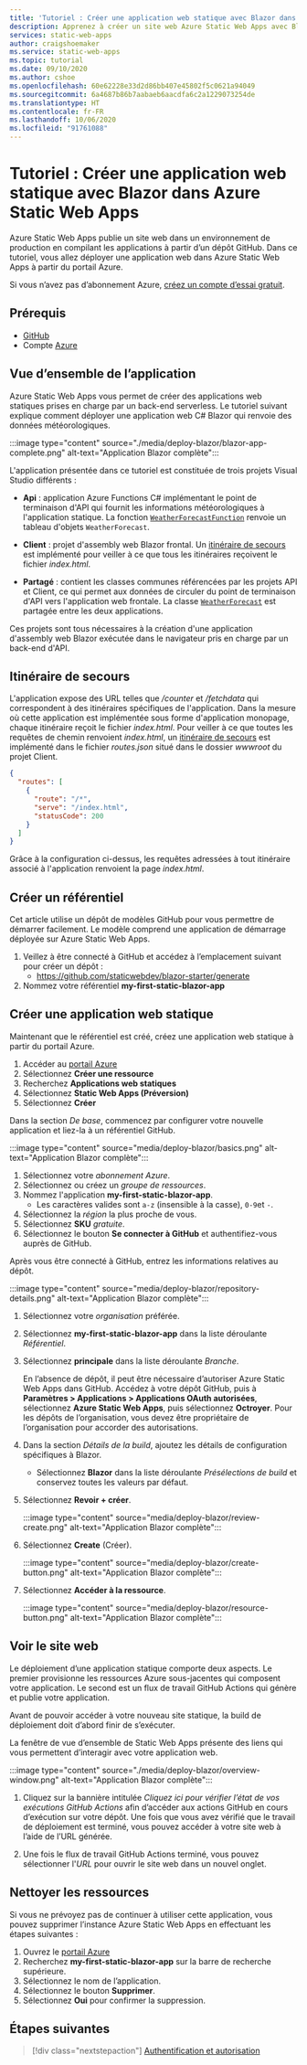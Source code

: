 ```yaml
---
title: 'Tutoriel : Créer une application web statique avec Blazor dans Azure Static Web Apps'
description: Apprenez à créer un site web Azure Static Web Apps avec Blazor.
services: static-web-apps
author: craigshoemaker
ms.service: static-web-apps
ms.topic: tutorial
ms.date: 09/10/2020
ms.author: cshoe
ms.openlocfilehash: 60e62228e33d2d86bb407e45802f5c0621a94049
ms.sourcegitcommit: 6a4687b86b7aabaeb6aacdfa6c2a1229073254de
ms.translationtype: HT
ms.contentlocale: fr-FR
ms.lasthandoff: 10/06/2020
ms.locfileid: "91761088"
---
```

# <a name="tutorial-building-a-static-web-app-with-blazor-in-azure-static-web-apps"></a>Tutoriel : Créer une application web statique avec Blazor dans Azure Static Web Apps

Azure Static Web Apps publie un site web dans un environnement de production en compilant les applications à partir d’un dépôt GitHub. Dans ce tutoriel, vous allez déployer une application web dans Azure Static Web Apps à partir du portail Azure.

Si vous n’avez pas d’abonnement Azure, [créez un compte d’essai gratuit](https://azure.microsoft.com/free).

## <a name="prerequisites"></a>Prérequis

- [GitHub](https://github.com)
- Compte [Azure](https://portal.azure.com)

## <a name="application-overview"></a>Vue d’ensemble de l’application

Azure Static Web Apps vous permet de créer des applications web statiques prises en charge par un back-end serverless. Le tutoriel suivant explique comment déployer une application web C# Blazor qui renvoie des données météorologiques.

:::image type="content" source="./media/deploy-blazor/blazor-app-complete.png" alt-text="Application Blazor complète":::

L'application présentée dans ce tutoriel est constituée de trois projets Visual Studio différents :

- **Api** : application Azure Functions C# implémentant le point de terminaison d'API qui fournit les informations météorologiques à l'application statique. La fonction [`WeatherForecastFunction`](https://github.com/ssdeepak/blazor/blob/main/Api/WeatherForecastFunction.cs) renvoie un tableau d'objets `WeatherForecast`.

- **Client** : projet d'assembly web Blazor frontal. Un [itinéraire de secours](#fallback-route) est implémenté pour veiller à ce que tous les itinéraires reçoivent le fichier _index.html_.

- **Partagé** : contient les classes communes référencées par les projets API et Client, ce qui permet aux données de circuler du point de terminaison d'API vers l'application web frontale. La classe [`WeatherForecast`](https://github.com/staticwebdev/blazor-starter/blob/main/Shared/WeatherForecast.cs) est partagée entre les deux applications.

Ces projets sont tous nécessaires à la création d'une application d'assembly web Blazor exécutée dans le navigateur pris en charge par un back-end d'API.

## <a name="fallback-route"></a>Itinéraire de secours

L'application expose des URL telles que _/counter_ et _/fetchdata_ qui correspondent à des itinéraires spécifiques de l'application. Dans la mesure où cette application est implémentée sous forme d'application monopage, chaque itinéraire reçoit le fichier _index.html_. Pour veiller à ce que toutes les requêtes de chemin renvoient _index.html_, un [itinéraire de secours](./routes.md#fallback-routes) est implémenté dans le fichier _routes.json_ situé dans le dossier _wwwroot_ du projet Client.

```json
{
  "routes": [
    {
      "route": "/*",
      "serve": "/index.html",
      "statusCode": 200
    }
  ]
}
```

Grâce à la configuration ci-dessus, les requêtes adressées à tout itinéraire associé à l'application renvoient la page _index.html_.

## <a name="create-a-repository"></a>Créer un référentiel

Cet article utilise un dépôt de modèles GitHub pour vous permettre de démarrer facilement. Le modèle comprend une application de démarrage déployée sur Azure Static Web Apps.

1. Veillez à être connecté à GitHub et accédez à l’emplacement suivant pour créer un dépôt :
    - https://github.com/staticwebdev/blazor-starter/generate
1. Nommez votre référentiel **my-first-static-blazor-app**

## <a name="create-a-static-web-app"></a>Créer une application web statique

Maintenant que le référentiel est créé, créez une application web statique à partir du portail Azure.

1. Accéder au [portail Azure](https://portal.azure.com)
1. Sélectionnez **Créer une ressource**
1. Recherchez **Applications web statiques**
1. Sélectionnez **Static Web Apps (Préversion)**
1. Sélectionnez **Créer**

Dans la section _De base_, commencez par configurer votre nouvelle application et liez-la à un référentiel GitHub.

:::image type="content" source="media/deploy-blazor/basics.png" alt-text="Application Blazor complète":::

1. Sélectionnez votre _abonnement Azure_.
1. Sélectionnez ou créez un _groupe de ressources_.
1. Nommez l'application **my-first-static-blazor-app**.
    - Les caractères valides sont `a-z` (insensible à la casse), `0-9`et `-`.
1. Sélectionnez la _région_ la plus proche de vous.
1. Sélectionnez **SKU** _gratuite_.
1. Sélectionnez le bouton **Se connecter à GitHub** et authentifiez-vous auprès de GitHub.

Après vous être connecté à GitHub, entrez les informations relatives au dépôt.

:::image type="content" source="media/deploy-blazor/repository-details.png" alt-text="Application Blazor complète":::

1. Sélectionnez votre _organisation_ préférée.
1. Sélectionnez **my-first-static-blazor-app** dans la liste déroulante _Référentiel_.
1. Sélectionnez **principale** dans la liste déroulante _Branche_.

    En l’absence de dépôt, il peut être nécessaire d’autoriser Azure Static Web Apps dans GitHub. Accédez à votre dépôt GitHub, puis à **Paramètres > Applications > Applications OAuth autorisées**, sélectionnez **Azure Static Web Apps**, puis sélectionnez **Octroyer**. Pour les dépôts de l’organisation, vous devez être propriétaire de l’organisation pour accorder des autorisations.

1. Dans la section _Détails de la build_, ajoutez les détails de configuration spécifiques à Blazor.

    - Sélectionnez **Blazor** dans la liste déroulante _Présélections de build_ et conservez toutes les valeurs par défaut.

1. Sélectionnez **Revoir + créer**.

    :::image type="content" source="media/deploy-blazor/review-create.png" alt-text="Application Blazor complète":::

1. Sélectionnez **Create** (Créer).

    :::image type="content" source="media/deploy-blazor/create-button.png" alt-text="Application Blazor complète":::

1. Sélectionnez **Accéder à la ressource**.

    :::image type="content" source="media/deploy-blazor/resource-button.png" alt-text="Application Blazor complète":::

## <a name="view-the-website"></a>Voir le site web

Le déploiement d’une application statique comporte deux aspects. Le premier provisionne les ressources Azure sous-jacentes qui composent votre application. Le second est un flux de travail GitHub Actions qui génère et publie votre application.

Avant de pouvoir accéder à votre nouveau site statique, la build de déploiement doit d’abord finir de s’exécuter.

La fenêtre de vue d’ensemble de Static Web Apps présente des liens qui vous permettent d’interagir avec votre application web.

:::image type="content" source="./media/deploy-blazor/overview-window.png" alt-text="Application Blazor complète":::

1. Cliquez sur la bannière intitulée _Cliquez ici pour vérifier l’état de vos exécutions GitHub Actions_ afin d’accéder aux actions GitHub en cours d’exécution sur votre dépôt. Une fois que vous avez vérifié que le travail de déploiement est terminé, vous pouvez accéder à votre site web à l’aide de l’URL générée.

2. Une fois le flux de travail GitHub Actions terminé, vous pouvez sélectionner l'_URL_ pour ouvrir le site web dans un nouvel onglet.

## <a name="clean-up-resources"></a>Nettoyer les ressources

Si vous ne prévoyez pas de continuer à utiliser cette application, vous pouvez supprimer l’instance Azure Static Web Apps en effectuant les étapes suivantes :

1. Ouvrez le [portail Azure](https://portal.azure.com)
1. Recherchez **my-first-static-blazor-app** sur la barre de recherche supérieure.
1. Sélectionnez le nom de l’application.
1. Sélectionnez le bouton **Supprimer**.
1. Sélectionnez **Oui** pour confirmer la suppression.

## <a name="next-steps"></a>Étapes suivantes

> [!div class="nextstepaction"]
> [Authentification et autorisation](./authentication-authorization.md)
